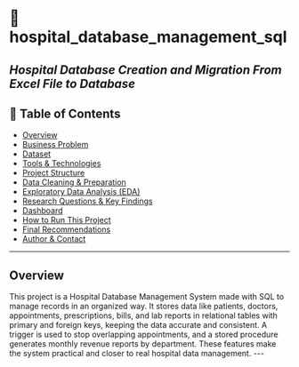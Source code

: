 # 🧾 hospital_database_management_sql

<em><h2>Hospital Database Creation and Migration From Excel File to Database</h2></em>

## 📌 Table of Contents
- <a href="#overview">Overview</a>
- <a href="#business-problem">Business Problem</a>
- <a href="#dataset">Dataset</a>
- <a href="#tools--technologies">Tools & Technologies</a>
- <a href="#project-structure">Project Structure</a>
- <a href="#data-cleaning--preparation">Data Cleaning & Preparation</a>
- <a href="#exploratory-data-analysis-eda">Exploratory Data Analysis (EDA)</a>
- <a href="#research-questions--key-findings">Research Questions & Key Findings</a>
- <a href="#dashboard">Dashboard</a>
- <a href="#how-to-run-this-project">How to Run This Project</a>
- <a href="#final-recommendations">Final Recommendations</a>
- <a href="#author--contact">Author & Contact</a>
---
<h2><a class="anchor" id="overview"></a>Overview</h2>
This project is a Hospital Database Management System made with SQL to manage records in an organized way. It stores data like patients, doctors, appointments, prescriptions, bills, and lab reports in relational tables with primary and foreign keys, keeping the data accurate and consistent. A trigger is used to stop overlapping appointments, and a stored procedure generates monthly revenue reports by department. These features make the system practical and closer to real hospital data management.
---



